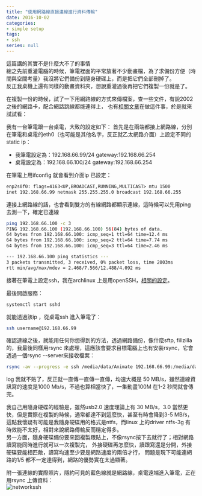 ```yaml
---
title: "使用網路線直接連線進行資料傳輸"
date: 2016-10-02
categories:
- simple setup
tags:
- ssh
series: null
---
```


這篇講的其實不是什麼大不了的事情  
總之先前重灌電腦的時候，筆電裡面的平常放著不少動畫檔，為了求備份方便（時間與空間考量）我沒將它們備份到隨身硬碟上，而是把它們全部刪掉了。   
反正我桌機上還有同樣的動畫資料夾，想說重灌過後再把它們複製一份就是了。  
<!--more-->

在複製一份的時候，試了一下用網路線的方式來傳檔案，查一些文件，有說2002 之後的網路卡，配合網路跳線都能連得上，
也有[相關文章](http://askubuntu.com/questions/22835/how-to-network-two-ubuntu-computers-using-ethernet-without-a-router)在做這件事，於是就來試試看：   

我有一台筆電跟一台桌電，大致的設定如下： 首先是在兩端都接上網路線，分別在筆電和桌電的eth0（也可能是其他名字，反正就乙太網路介面）上設定不同的static ip：  

* 我筆電設定為：192.168.66.99/24 gateway:192.168.66.254   
* 桌電設定為：192.168.66.100/24 gateway:192.168.66.254   

在筆電上用ifconfig 就會看到介面ip 已設定：   
```txt
enp2s0f0: flags=4163<UP,BROADCAST,RUNNING,MULTICAST> mtu 1500   
inet 192.168.66.99 netmask 255.255.255.0 broadcast 192.168.66.255    
```
連接上網路線的話，也會看到雙方的有線網路都顯示連線，這時候可以先用ping 去測一下，確定已連線  
```bash
ping 192.168.66.100 -c 3  
PING 192.168.66.100 (192.168.66.100) 56(84) bytes of data.   
64 bytes from 192.168.66.100: icmp_seq=1 ttl=64 time=12.4 ms   
64 bytes from 192.168.66.100: icmp_seq=2 ttl=64 time=7.74 ms   
64 bytes from 192.168.66.100: icmp_seq=3 ttl=64 time=2.46 ms   

--- 192.168.66.100 ping statistics ---   
3 packets transmitted, 3 received, 0% packet loss, time 2003ms   
rtt min/avg/max/mdev = 2.468/7.566/12.488/4.092 ms    
```

接著在筆電上設定ssh，我在archlinux 上是用openSSH，[相關的設定](http://smalldd.pixnet.net/blog/post/24627330-arch-linux-%E5%AE%89%E8%A3%9D-openssh)。

最後開啟服務：  
```bash
systemctl start sshd
```
就能透過該ip ，從桌電ssh 進入筆電了：  
```bash
ssh username@192.168.66.99   
```

確認連線之後，就能用任何你想得到的方法，透過網路備份，像什麼sftp, fillzilla 的，我最後同樣用rsync 來處理，這應該會要求目標電腦上也有安裝rsync，它會透過一個rsync --server來接收檔案：  
```bash
rsync -av --progress -e ssh /media/data/Animate 192.168.66.99:/media/data 
```

log 我就不貼了，反正就一直傳一直傳一直傳，均速大概是 50 MB/s，雖然連線資訊寫的速度是1000 Mb/s，不過也算相當快了，一集動畫100M 在1-2 秒間就會傳完。  

我自己用隨身硬碟的經驗是，雖然usb2.0 速度理論上有 30 MB/s，3.0 當然更快，但是實際在複製的時候，通常都達不到這麼快，甚至有時會降到3-5 MB/s，
這點我懷疑有可能是我隨身硬碟用的格式是ntfs，而linux 上的driver ntfs-3g 有時效能不太好，相對來說網路傳輸反而穩定得多。  
另一方面，隨身硬碟備份要來回複製跟貼上，不像rsync按下去就行了；相對網路讀寫能同時進行就可以一次複製完，
外接硬碟再怎麼快，讀跟寫還是分開，外接硬碟要能相匹敵，讀寫均速至少要是網路速度的兩倍才行，
問題是現下可能連網路的1/5 都不一定達得到，網路的優勢實在太過顯著。  

附一張連線的實際照片，隱約可見的藍色線就是網路線，桌電遠端進入筆電，正在用rsync 上傳資料：   
![networkssh](/images/posts/DSC_0119.jpg) 